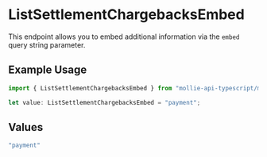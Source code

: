# ListSettlementChargebacksEmbed

This endpoint allows you to embed additional information via the `embed` query string parameter.

## Example Usage

```typescript
import { ListSettlementChargebacksEmbed } from "mollie-api-typescript/models/operations";

let value: ListSettlementChargebacksEmbed = "payment";
```

## Values

```typescript
"payment"
```